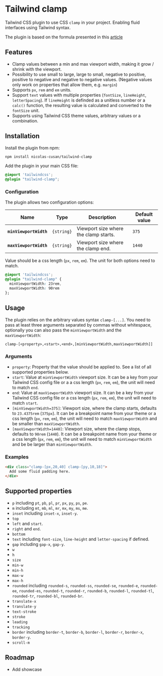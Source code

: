 # Tailwind clamp

Tailwind CSS plugin to use CSS `clamp` in your project. Enabling fluid interfaces using Tailwind syntax.

The plugin is based on the formula presented in this [article](https://chriskirknielsen.com/blog/modern-fluid-typography-with-clamp/)

## Features

- Clamp values between a min and max viewport width, making it grow / shrink with the viewport.
- Possibility to use small to large, large to small, negative to positive, positive to negative and negative to negative values. (Negative values only work on properties that allow them, e.g. `margin`)
- Supports `px`, `rem` and `em` units.
- Support `text` values with multiple properties (`fontSize`, `lineHeight`, `letterSpacing`). If `lineHeight` is definded as a unitless number or a `calc()` function, the resulting value is calculated and converted to the `fontSize` unit.
- Supports using Tailwind CSS theme values, arbitrary values or a combination.

## Installation

Install the plugin from npm:

```sh
npm install nicolas-cusan/tailwind-clamp
```

Add the plugin in your main CSS file:

```css
@import 'tailwindcss';
@plugin "tailwind-clamp";
```

### Configuration

The plugin allows two configuration options:

| Name                   | Type       | Description                           | Default value |
| ---------------------- | ---------- | ------------------------------------- | ------------- |
| **`minViewportWidth`** | `{string}` | Viewport size where the clamp starts. | `375`         |
| **`maxViewportWidth`** | `{string}` | Viewport size where the clamp end.    | `1440`        |

Value should be a css length (`px`, `rem`, `em`). The unit for both options need to match.

```css
@import 'tailwindcss';
@plugin "tailwind-clamp" {
  minViewportWidth: 23rem,
  maxViewportWidth: 90rem
};
```

## Usage

The plugin relies on the arbitrary values syntax `clamp-[...]`. You need to pass at least three arguments separated by commas without whitespace, optionally you can also pass the `minViewportWidth` and the `maxViewportWidth`:

```
clamp-[<property>,<start>,<end>,[minViewportWidth,maxViewportWidth]]
```

### Arguments

- `property`: Property that the value should be applied to. See a list of all supported properties below.
- `start`: Value at `minViewportWidth` viewport size. It can be a key from your Tailwind CSS config file or a a css length (`px`, `rem`, `em`), the unit will need to match `end`.
- `end`: Value at `maxViewportWidth` viewport size. It can be a key from your Tailwind CSS config file or a css length (`px`, `rem`, `em`), the unit will need to match `start`.
- `[minViewportWidth=375]`: Viewport size, where the clamp starts, defaults to `23.4375rem` (`375px`). It can be a breakpoint name from your theme or a css length (`px`, `rem`, `em`), the unit will need to match `maxViewportWidth` and be smaller than `maxViewportWidth`.
- `[maxViewportWidth=1440]`: Viewport size, where the clamp stops, defaults to `90rem` (`1440`). It can be a breakpoint name from your theme or a css length (`px`, `rem`, `em`), the unit will need to match `minViewportWidth` and be be larger than `minViewportWidth`.

### Examples

```html
<div class="clamp-[px,20,40] clamp-[py,10,18]">
  Add some fluid padding here.
</div>
```

## Supported properties

- `p` including `pt`, `pb`, `pl`, `pr`, `px`, `py`, `ps`, `pe`.
- `m` including `mt`, `mb`, `ml`, `mr`, `mx`, `my`, `ms`, `me`.
- `inset` including `inset-x`, `inset-y`.
- `top`
- `left` and `start`.
- `right` and `end`.
- `bottom`
- `text` including `font-size`, `line-height` and `letter-spacing` if defined.
- `gap` including `gap-x`, `gap-y`.
- `w`
- `h`
- `size`
- `min-w`
- `min-h`
- `max-w`
- `max-h`
- `rounded` including `rounded-s`, `rounded-ss`, `rounded-se`, `rounded-e`, `rounded-ee`, `rounded-es`, `rounded-t`, `rounded-r`, `rounded-b`, `rounded-l`, `rounded-tl`, `rounded-tr`, `rounded-bl`, `rounded-br`.
- `translate-x`
- `translate-y`
- `text-stroke`
- `stroke`
- `leading`
- `tracking`
- `border` including `border-t`, `border-b`, `border-l`, `border-r`, `border-x`, `border-y`.
- `scroll-m`

## Roadmap

- Add showcase
